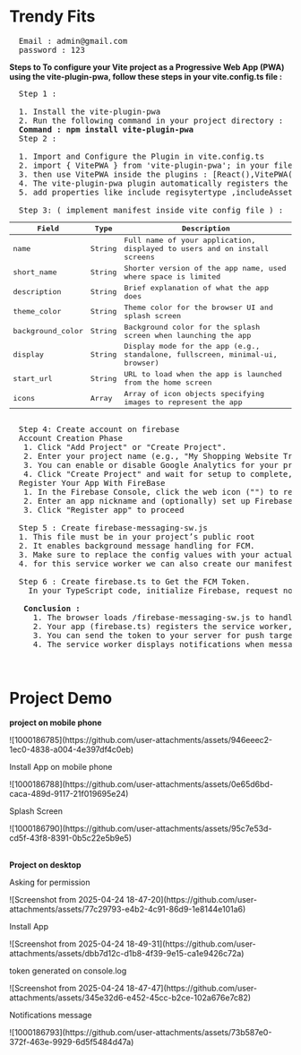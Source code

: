 <h1> Trendy Fits </h1>
<pre>
  Email : admin@gmail.com
  password : 123
</pre>
<b> Steps to To configure your Vite project as a Progressive Web App (PWA) using the vite-plugin-pwa, follow these steps in your vite.config.ts file : </b>

<pre>
  Step 1 : 
  
  1. Install the vite-plugin-pwa
  2. Run the following command in your project directory :
  <b>Command : npm install vite-plugin-pwa</b>  
  Step 2 : 
  
  1. Import and Configure the Plugin in vite.config.ts
  2. import { VitePWA } from 'vite-plugin-pwa'; in your file .
  3. then use VitePWA inside the plugins : [React(),VitePWA()].
  4. The vite-plugin-pwa plugin automatically registers the service worker 
  5. add properties like include regisytertype ,includeAssets ,manifest 
  
  Step 3: ( implement manifest inside vite config file ) : 
<table>
  <thead>
    <tr>
      <th>Field</th>
      <th>Type</th>
      <th>Description</th>
    </tr>
  </thead>
  <tbody>
    <tr>
      <td>name</td>
      <td>String</td>
      <td>Full name of your application, displayed to users and on install screens</td>
    </tr>
    <tr>
      <td>short_name</td>
      <td>String</td>
      <td>Shorter version of the app name, used where space is limited</td>
    </tr>
    <tr>
      <td>description</td>
      <td>String</td>
      <td>Brief explanation of what the app does</td>
    </tr>
    <tr>
      <td>theme_color</td>
      <td>String</td>
      <td>Theme color for the browser UI and splash screen</td>
    </tr>
    <tr>
      <td>background_color</td>
      <td>String</td>
      <td>Background color for the splash screen when launching the app</td>
    </tr>
    <tr>
      <td>display</td>
      <td>String</td>
      <td>Display mode for the app (e.g., standalone, fullscreen, minimal-ui, browser)</td>
    </tr>
    <tr>
      <td>start_url</td>
      <td>String</td>
      <td>URL to load when the app is launched from the home screen</td>
    </tr>
    <tr>
      <td>icons</td>
      <td>Array</td>
      <td>Array of icon objects specifying images to represent the app</td>
    </tr>
    
  </tbody>
</table>
  Step 4: Create account on firebase 
  Account Creation Phase
   1. Click "Add Project" or "Create Project".
   2. Enter your project name (e.g., "My Shopping Website Trendy Fits") and agree to the terms.
   3. You can enable or disable Google Analytics for your project as needed.
   4. Click "Create Project" and wait for setup to complete, then click "Continue" to access your project dashboard
  Register Your App With FireBase
   1. In the Firebase Console, click the web icon ("</>") to register a web app.
   2. Enter an app nickname and (optionally) set up Firebase Hosting.
   3. Click "Register app" to proceed
  
  Step 5 : Create firebase-messaging-sw.js   
  1. This file must be in your project’s public root 
  2. It enables background message handling for FCM.
  3. Make sure to replace the config values with your actual Firebase project settings
  4. for this service worker we can also create our manifest.json.

  Step 6 : Create firebase.ts to Get the FCM Token.
    In your TypeScript code, initialize Firebase, request notification permission, and get the FCM token.
  
  <b> Conclusion :  </b>
     1. The browser loads /firebase-messaging-sw.js to handle background push events
     2. Your app (firebase.ts) registers the service worker, requests notification permission, and retrieves the FCM token.
     3. You can send the token to your server for push targeting.
     4. The service worker displays notifications when messages arrive in the background.
</pre>
<br>
<h1>Project Demo</h1>
<b><p>project on mobile phone </p></b>
![1000186785](https://github.com/user-attachments/assets/946eeec2-1ec0-4838-a004-4e397df4c0eb)
<p>Install App on mobile phone</p>
![1000186788](https://github.com/user-attachments/assets/0e65d6bd-caca-489d-9117-21f019695e24)
<p>Splash Screen</p>
![1000186790](https://github.com/user-attachments/assets/95c7e53d-cd5f-43f8-8391-0b5c22e5b9e5)
<br>
<br>
<b><p>Project on desktop</p></b><p>Asking for permission </p>
![Screenshot from 2025-04-24 18-47-20](https://github.com/user-attachments/assets/77c29793-e4b2-4c91-86d9-1e8144e101a6)
<p>Install App</p>
![Screenshot from 2025-04-24 18-49-31](https://github.com/user-attachments/assets/dbb7d12c-d1b8-4f39-9e15-ca1e9426c72a)
<p>token generated on console.log</p>
![Screenshot from 2025-04-24 18-47-47](https://github.com/user-attachments/assets/345e32d6-e452-45cc-b2ce-102a676e7c82)
<p>Notifications message </p>
![1000186793](https://github.com/user-attachments/assets/73b587e0-372f-463e-9929-6d5f5484d47a)







